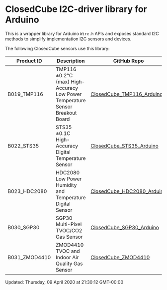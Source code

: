 ClosedCube I2C-driver library for Arduino
=================================================================

This is a wrapper library for Arduino <code>Wire.h</code> APIs and exposes standard I2C methods to simplify implementation I2C sensors and devices.

The following ClosedCube sensors use this library:

| Product ID  | Description | GitHub Repo   | 
| ------------| ----------- | ------------- |
| B019_TMP116 | TMP116 ±0.2°C (max) High-Accuracy Low Power Temperature Sensor Breakout Board  | [ClosedCube_TMP116_Arduino](https://github.com/closedcube/ClosedCube_TMP116_Arduino) |
| B022_STS35  | STS35 ±0.1C High-Accuracy Digital Temperature Sensor | [ClosedCube_STS35_Arduino](https://github.com/closedcube/ClosedCube_STS35_Arduino)
| B023_HDC2080  | HDC2080 Low Power Humidity and Temperature Digital Sensor  | [ClosedCube_HDC2080_Arduino](https://github.com/closedcube/ClosedCube_HDC2080_Arduino)
| B030_SGP30  | SGP30 Multi-Pixel TVOC/CO2 Gas Sensor | [ClosedCube_SGP30_Arduino](https://github.com/closedcube/ClosedCube_SGP30_Arduino)
| B031_ZMOD4410 | ZMOD4410 TVOC and Indoor Air Quality Gas Sensor | [ClosedCube_ZMOD4410](https://github.com/closedcube/ClosedCube_ZMOD4410_Arduino)


Updated: Thursday, 09 April 2020 at 21:30:12 GMT-00:00
